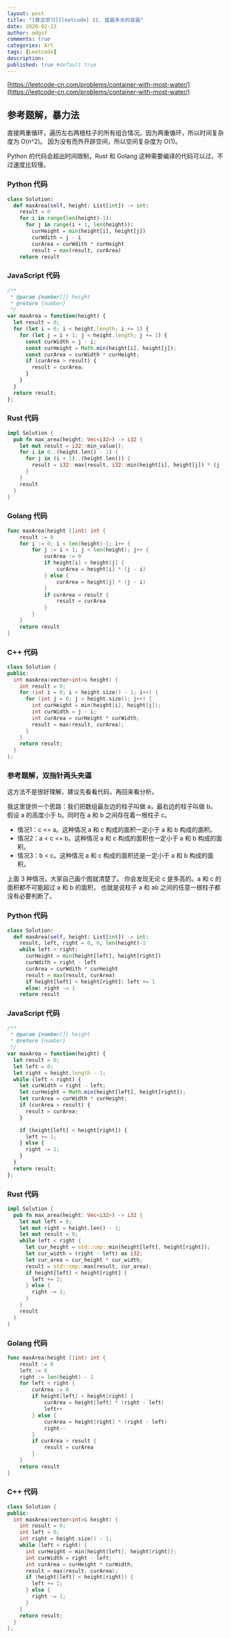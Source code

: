```yaml
---
layout: post
title: "[算法学习][leetcode] 11. 盛最多水的容器"
date: 2020-02-13
author: mdgsf
comments: true
categories: Art
tags: [Leetcode]
description:
published: true #default true
---
```


[https://leetcode-cn.com/problems/container-with-most-water/](https://leetcode-cn.com/problems/container-with-most-water/)

## 参考题解，暴力法

直接两重循环，遍历左右两根柱子的所有组合情况。因为两重循环，所以时间复杂度为 O(n^2)。
因为没有而外开辟空间，所以空间复杂度为 O(1)。

Python 的代码会超出时间限制，Rust 和 Golang 这种需要编译的代码可以过，不过速度比较慢。

### Python 代码

```py
class Solution:
  def maxArea(self, height: List[int]) -> int:
    result = 0
    for i in range(len(height)-1):
      for j in range(i + 1, len(height)):
        curHeight = min(height[i], height[j])
        curWdith = j - i
        curArea = curWdith * curHeight
        result = max(result, curArea)
    return result
```

### JavaScript 代码

```js
/**
 * @param {number[]} height
 * @return {number}
 */
var maxArea = function(height) {
  let result = 0;
  for (let i = 0; i < height.length; i += 1) {
    for (let j = i + 1; j < height.length; j += 1) {
      const curWidth = j - i;
      const curHeight = Math.min(height[i], height[j]);
      const curArea = curWidth * curHeight;
      if (curArea > result) {
        result = curArea;
      }
    }
  }
  return result;
};
```

### Rust 代码

```rust
impl Solution {
  pub fn max_area(height: Vec<i32>) -> i32 {
    let mut result = i32::min_value();
    for i in 0..(height.len() - 1) {
      for j in (i + 1)..(height.len()) {
        result = i32::max(result, i32::min(height[i], height[j]) * (j - i) as i32);
      }
    }
    result
  }
}
```

### Golang 代码

```go
func maxArea(height []int) int {
	result := 0
	for i := 0; i < len(height)-1; i++ {
		for j := i + 1; j < len(height); j++ {
			curArea := 0
			if height[i] < height[j] {
				curArea = height[i] * (j - i)
			} else {
				curArea = height[j] * (j - i)
			}
			if curArea > result {
				result = curArea
			}
		}
	}
	return result
}
```

### C++ 代码

```cpp
class Solution {
public:
  int maxArea(vector<int>& height) {
    int result = 0;
    for (int i = 0; i < height.size() - 1; i++) {
      for (int j = 0; j < height.size(); j++) {
        int curHeight = min(height[i], height[j]);
        int curWidth = j - i;
        int curArea = curHeight * curWidth;
        result = max(result, curArea);
      }
    }
    return result;
  }
};
```

### 参考题解，双指针两头夹逼

这方法不是很好理解，建议先看看代码，再回来看分析。

我这里提供一个思路：我们把数组最左边的柱子叫做 a，最右边的柱子叫做 b。
假设 a 的高度小于 b。同时在 a 和 b 之间存在着一根柱子 c。

- 情况1：c <= a。这种情况 a 和 c 构成的面积一定小于 a 和 b 构成的面积。
- 情况2：a < c <= b。这种情况 a 和 c 构成的面积也一定小于 a 和 b 构成的面积。
- 情况3：b < c。这种情况 a 和 c 构成的面积还是一定小于 a 和 b 构成的面积。

上面 3 种情况，大家自己画个图就清楚了。
你会发现无论 c 是多高的。a 和 c 的面积都不可能超过 a 和 b 的面积，
也就是说柱子 a 和 ab 之间的任意一根柱子都没有必要判断了。

### Python 代码

```py
class Solution:
  def maxArea(self, height: List[int]) -> int:
    result, left, right = 0, 0, len(height)-1
    while left < right:
      curHeight = min(height[left], height[right])
      curWdith = right - left
      curArea = curWdith * curHeight
      result = max(result, curArea)
      if height[left] < height[right]: left += 1
      else: right -= 1
    return result
```

### JavaScript 代码

```js
/**
 * @param {number[]} height
 * @return {number}
 */
var maxArea = function(height) {
  let result = 0;
  let left = 0;
  let right = height.length - 1;
  while (left < right) {
    let curWidth = right - left;
    let curHeight = Math.min(height[left], height[right]);
    let curArea = curWidth * curHeight;
    if (curArea > result) {
      result = curArea;
    }

    if (height[left] < height[right]) {
      left += 1;
    } else {
      right -= 1;
    }
  }
  return result;
};
```

### Rust 代码

```rust
impl Solution {
  pub fn max_area(height: Vec<i32>) -> i32 {
    let mut left = 0;
    let mut right = height.len() - 1;
    let mut result = 0;
    while left < right {
      let cur_height = std::cmp::min(height[left], height[right]);
      let cur_width = (right - left) as i32;
      let cur_area = cur_height * cur_width;
      result = std::cmp::max(result, cur_area);
      if height[left] < height[right] {
        left += 1;
      } else {
        right -= 1;
      }
    }
    result
  }
}
```

### Golang 代码

```go
func maxArea(height []int) int {
	result := 0
	left := 0
	right := len(height) - 1
	for left < right {
		curArea := 0
		if height[left] < height[right] {
			curArea = height[left] * (right - left)
			left++
		} else {
			curArea = height[right] * (right - left)
			right--
		}
		if curArea > result {
			result = curArea
		}
	}
	return result
}
```

### C++ 代码

```cpp
class Solution {
public:
  int maxArea(vector<int>& height) {
    int result = 0;
    int left = 0;
    int right = height.size() - 1;
    while (left < right) {
      int curHeight = min(height[left], height[right]);
      int curWidth = right - left;
      int curArea = curHeight * curWidth;
      result = max(result, curArea);
      if (height[left] < height[right]) {
        left += 1;
      } else {
        right -= 1;
      }
    }
    return result;
  }
};
```
